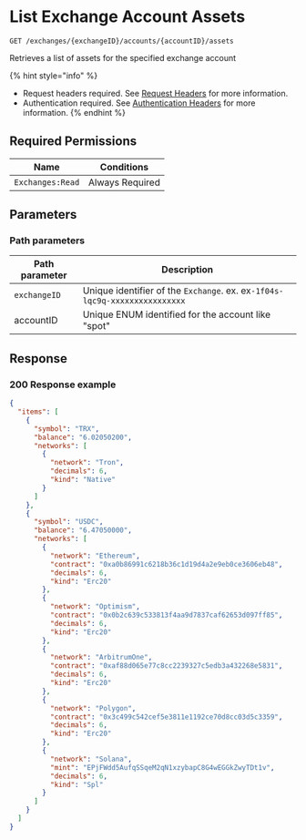 # List Exchange Account Assets

`GET /exchanges/{exchangeID}/accounts/{accountID}/assets`

Retrieves a list of assets for the specified exchange account

{% hint style="info" %}
* Request headers required. See [Request Headers](../../../getting-started/request-headers.md) for more information.
* Authentication required. See [Authentication Headers](../../../getting-started/request-headers.md#authentication-headers) for more information.
{% endhint %}

## Required Permissions

| Name             | Conditions      |
| ---------------- | --------------- |
| `Exchanges:Read` | Always Required |

## Parameters <a href="#parameters.1" id="parameters.1"></a>

### Path parameters <a href="#path-parameters" id="path-parameters"></a>

| Path parameter | Description                                                                |
| -------------- | -------------------------------------------------------------------------- |
| `exchangeID`   | Unique identifier of the `Exchange`. ex. ex`-1f04s-lqc9q-xxxxxxxxxxxxxxxx` |
| accountID      | Unique ENUM identified for the account like "spot"                         |

## Response <a href="#native-currency-request-body" id="native-currency-request-body"></a>

### 200 Response example <a href="#response-example" id="response-example"></a>

```json
{
  "items": [
    {
      "symbol": "TRX",
      "balance": "6.02050200",
      "networks": [
        {
          "network": "Tron",
          "decimals": 6,
          "kind": "Native"
        }
      ]
    },
    {
      "symbol": "USDC",
      "balance": "6.47050000",
      "networks": [
        {
          "network": "Ethereum",
          "contract": "0xa0b86991c6218b36c1d19d4a2e9eb0ce3606eb48",
          "decimals": 6,
          "kind": "Erc20"
        },
        {
          "network": "Optimism",
          "contract": "0x0b2c639c533813f4aa9d7837caf62653d097ff85",
          "decimals": 6,
          "kind": "Erc20"
        },
        {
          "network": "ArbitrumOne",
          "contract": "0xaf88d065e77c8cc2239327c5edb3a432268e5831",
          "decimals": 6,
          "kind": "Erc20"
        },
        {
          "network": "Polygon",
          "contract": "0x3c499c542cef5e3811e1192ce70d8cc03d5c3359",
          "decimals": 6,
          "kind": "Erc20"
        },
        {
          "network": "Solana",
          "mint": "EPjFWdd5AufqSSqeM2qN1xzybapC8G4wEGGkZwyTDt1v",
          "decimals": 6,
          "kind": "Spl"
        }
      ]
    }
  ]
}
```
